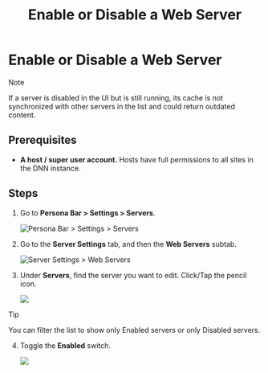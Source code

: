 ﻿---
uid: enable-or-disable-web-server
locale: en
title: Enable or Disable a Web Server
dnneditions: Evoq Content,Evoq Engage
dnnversion: 09.02.00
related-topics: change-url-of-web-server,assign-web-server-to-server-group,replace-web-request-adapter,delete-web-server
---

# Enable or Disable a Web Server

> [!Note]
> If a server is disabled in the UI but is still running, its cache is not synchronized with other servers in the list and could return outdated content.</div>

## Prerequisites

*   **A host / super user account.** Hosts have full permissions to all sites in the DNN instance.

## Steps

1.  Go to **Persona Bar \> Settings \> Servers**.
    
    ![Persona Bar > Settings > Servers](/images/scr-pbar-host-Settings-E91.png)
    
2.  Go to the **Server Settings** tab, and then the **Web Servers** subtab.
    
    ![Server Settings > Web Servers](/images/scr-pbtabs-host-Settings-Servers-ServerSettings-WebServers-E90.png)
    
3.  Under **Servers**, find the server you want to edit. Click/Tap the pencil icon.
    
      
    
    ![](/images/scr-Servers-ServerSettings-WebServers-EditIcon-E90.png)
    
      
    
   > [!Tip]
   > You can filter the list to show only Enabled servers or only Disabled servers.</div>
    
4.  Toggle the **Enabled** switch.
    
      
    
    ![](/images/scr-Servers-ServerSettings-WebServers-Enabled-toggle-E90.png)

